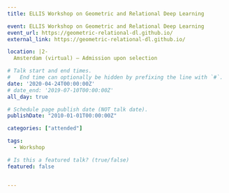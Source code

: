 ```yaml
---
title: ELLIS Workshop on Geometric and Relational Deep Learning

event: ELLIS Workshop on Geometric and Relational Deep Learning
event_url: https://geometric-relational-dl.github.io/
external_link: https://geometric-relational-dl.github.io/

location: |2-
  Amsterdam (virtual) — Admission upon selection

# Talk start and end times.
#   End time can optionally be hidden by prefixing the line with `#`.
date: '2020-04-24T00:00:00Z'
# date_end: '2019-07-10T00:00:00Z'
all_day: true

# Schedule page publish date (NOT talk date).
publishDate: "2010-01-01T00:00:00Z"

categories: ["attended"]

tags:
  - Workshop

# Is this a featured talk? (true/false)
featured: false


---
```

